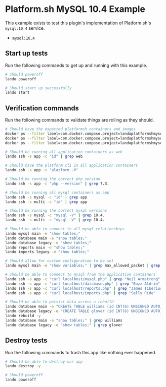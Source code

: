 Platform.sh MySQL 10.4 Example
================================

This example exists to test this plugin's implementation of Platform.sh's `mysql:10.4` service.

* [`mysql:10.4`](https://docs.platform.sh/configuration/services/mysql.html)

Start up tests
--------------

Run the following commands to get up and running with this example.

```bash
# Should poweroff
lando poweroff

# Should start up successfully
lando start
```

Verification commands
---------------------

Run the following commands to validate things are rolling as they should.

```bash
# Should have the expected platformsh containers and images
docker ps --filter label=com.docker.compose.project=landoplatformshmysql104 | grep docker.registry.platform.sh/php-7.3 | grep landoplatformshmysql104_app_1
docker ps --filter label=com.docker.compose.project=landoplatformshmysql104 | grep docker.registry.platform.sh/mysql-10.4 | grep landoplatformshmysql104_mysql_1
docker ps --filter label=com.docker.compose.project=landoplatformshmysql104 | grep docker.registry.platform.sh/mysql-10.4 | grep landoplatformshmysql104_multi_1

# Should be running all application containers as web
lando ssh -s app -c "id" | grep web

# Should have the platform cli in all application containers
lando ssh -s app -c "platform -V"

# Should be running the correct php version
lando ssh -s app -c "php --version" | grep 7.3.

# Should be running all mysql containers as app
lando ssh -s mysql -c "id" | grep app
lando ssh -s multi -c "id" | grep app

# Should be running the correct mysql versions
lando ssh -s mysql -c "mysql -V" | grep 10.4.
lando ssh -s multi -c "mysql -V" | grep 10.4.

# Should be able to connect to all mysql relationships
lando mysql main -e "show tables;"
lando database main -e "show tables;"
lando database legacy -e "show tables;"
lando reports main -e "show tables;"
lando imports legacy -e "show tables;"

# Should allow for custom configuration to be set
lando mysql main -e "show variables;" | grep max_allowed_packet | grep 34603008

# Should be able to connect to mysql from the application containers
lando ssh -s app -c "curl localhost/mysql.php" | grep "Neil Armstrong"
lando ssh -s app -c "curl localhost/database.php" | grep "Buzz Aldrin"
lando ssh -s app -c "curl localhost/reports.php" | grep "James Tiberius Kirk"
lando ssh -s app -c "curl localhost/imports.php" | grep "Sally Ride"

# Should be able to persist data across a rebuild
lando database main -e "CREATE TABLE williams (id INT(6) UNSIGNED AUTO_INCREMENT PRIMARY KEY, name VARCHAR(30) NOT NULL, city VARCHAR(30) NOT NULL)"
lando database legacy -e "CREATE TABLE glover (id INT(6) UNSIGNED AUTO_INCREMENT PRIMARY KEY, name VARCHAR(30) NOT NULL, city VARCHAR(30) NOT NULL)"
lando rebuild -y
lando database main -e "show tables;" | grep williams
lando database legacy -e "show tables;" | grep glover
```

Destroy tests
-------------

Run the following commands to trash this app like nothing ever happened.

```bash
# Should be able to destroy our app
lando destroy -y

# Should poweroff
lando poweroff
```
